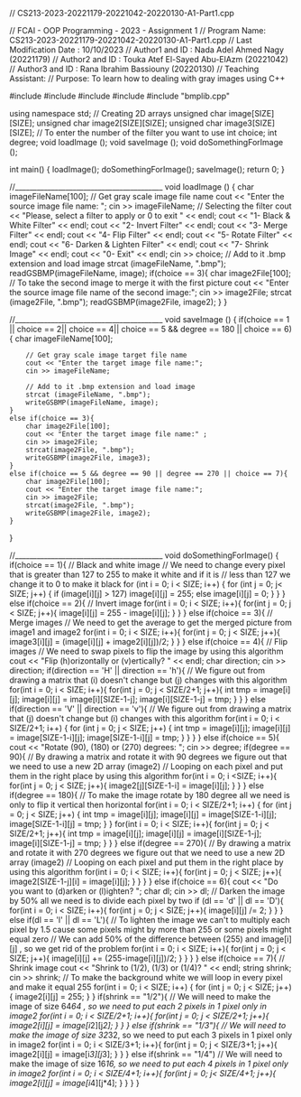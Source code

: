 // CS213-2023-20221179-20221042-20220130-A1-Part1.cpp

// FCAI - OOP Programming - 2023 - Assignment 1
// Program Name: CS213-2023-20221179-20221042-20220130-A1-Part1.cpp
// Last Modification Date : 10/10/2023
// Author1 and ID : Nada Adel Ahmed Nagy (20221179)
// Author2 and ID : Touka Atef El-Sayed Abu-ElAzm (20221042)
// Author3 and ID : Rana Ibrahim Bassiouny (20220130)
// Teaching Assistant:
// Purpose: To learn how to dealing with gray images using C++



#include <iostream>
#include <fstream>
#include <cstring>
#include <cmath>
#include "bmplib.cpp"

using namespace std;
// Creating 2D arrays
unsigned char image[SIZE][SIZE];
unsigned char image2[SIZE][SIZE];
unsigned char image3[SIZE][SIZE];
// To enter the number of the filter you want to use
int choice;
int degree;
void loadImage ();
void saveImage ();
void doSomethingForImage ();

int main()
{
    loadImage();
    doSomethingForImage();
    saveImage();
    return 0;
}

//_________________________________________
void loadImage () {
    char imageFileName[100];
    // Get gray scale image file name
    cout << "Enter the source image file name: ";
    cin >> imageFileName;
    // Selecting the filter
    cout << "Please, select a filter to apply or 0 to exit " << endl;
    cout << "1- Black & White Filter" << endl;
    cout << "2- Invert Filter" << endl;
    cout << "3- Merge Filter" << endl;
    cout << "4- Flip Filter" << endl;
    cout << "5- Rotate Filter" << endl;
    cout << "6- Darken & Lighten Filter" << endl;
    cout << "7- Shrink Image" << endl;
    cout << "0- Exit" << endl;
    cin >> choice;
    // Add to it .bmp extension and load image
    strcat (imageFileName, ".bmp");
    readGSBMP(imageFileName, image);
    if(choice == 3){
        char image2File[100];
        // To take the second image to merge it with the first picture
        cout << "Enter the source image file name of the second image:";
        cin >> image2File;
        strcat (image2File, ".bmp");
        readGSBMP(image2File, image2);
    }
}

//_________________________________________
void saveImage () {
    if(choice == 1 || choice == 2|| choice == 4|| choice == 5 && degree == 180 || choice == 6){
        char imageFileName[100];

        // Get gray scale image target file name
        cout << "Enter the target image file name:";
        cin >> imageFileName;

        // Add to it .bmp extension and load image
        strcat (imageFileName, ".bmp");
        writeGSBMP(imageFileName, image);
    }
    else if(choice == 3){
        char image2File[100];
        cout << "Enter the target image file name:" ;
        cin >> image2File;
        strcat(image2File, ".bmp");
        writeGSBMP(image2File, image3);
    }
    else if(choice == 5 && degree == 90 || degree == 270 || choice == 7){
        char image2File[100];
        cout << "Enter the target image file name:";
        cin >> image2File;
        strcat(image2File, ".bmp");
        writeGSBMP(image2File, image2);
    }
}

//_________________________________________
void doSomethingForImage() {
    if(choice == 1){
        // Black and white image
        // We need to change every pixel that is greater than 127 to 255 to make it white and if it is
        // less than 127 we change it to 0 to make it black
        for (int i = 0; i < SIZE; i++) {
            for (int j = 0; j< SIZE; j++) {
                if (image[i][j] > 127)
                    image[i][j] = 255;
                else
                    image[i][j] = 0;
            }
        }
    }
    else if(choice == 2){
        // Invert image
        for(int i = 0; i < SIZE; i++){
            for(int j = 0; j < SIZE; j++){
                image[i][j] = 255 - image[i][j];
            }
        }
    }
    else if(choice == 3){
        // Merge images
        // We need to get the average to get the merged picture from image1 and image2
        for(int i = 0; i < SIZE; i++){
            for(int j = 0; j < SIZE; j++){
                image3[i][j] = (image[i][j] + image2[i][j])/2;
            }
        }
    }
    else if(choice == 4){
        // Flip images
        // We need to swap pixels to flip the image by using this algorithm
        cout << "Flip (h)orizontally or (v)ertically? " << endl;
        char direction; cin >> direction;
        if(direction == 'H' || direction == 'h'){
            // We figure out from drawing a matrix that (i) doesn't change but (j) changes with this algorithm
            for(int i = 0; i < SIZE; i++){
                for(int j = 0; j < SIZE/2+1; j++){
                    int tmp = image[i][j];
                    image[i][j] = image[i][SIZE-1-j];
                    image[i][SIZE-1-j] = tmp;
                }
            }
        }
        else if(direction == 'V' || direction == 'v'){
            // We figure out from drawing a matrix that (j) doesn't change but (i) changes with this algorithm
            for(int i = 0; i < SIZE/2+1; i++) {
                for (int j = 0; j < SIZE; j++) {
                    int tmp = image[i][j];
                    image[i][j] = image[SIZE-1-i][j];
                    image[SIZE-1-i][j] = tmp;
                }
            }
        }
    }
    else if(choice == 5){
        cout << "Rotate (90), (180) or (270) degrees: ";
        cin >> degree;
        if(degree == 90){
            // By drawing a matrix and rotate it with 90 degrees we figure out that we need to use a new 2D array (image2)
            // Looping on each pixel and put them in the right place by using this algorithm
            for(int i = 0; i <SIZE; i++){
                for(int j = 0; j < SIZE; j++){
                    image2[j][SIZE-1-i] = image[i][j];
                }
            }
        }
        else if(degree == 180){
            // To make the image rotate by 180 degree all we need is only to flip it vertical then horizontal
            for(int i = 0; i < SIZE/2+1; i++) {
                for (int j = 0; j < SIZE; j++) {
                    int tmp = image[i][j];
                    image[i][j] = image[SIZE-1-i][j];
                    image[SIZE-1-i][j] = tmp;
                }
            }
            for(int i = 0; i < SIZE; i++){
                for(int j = 0; j < SIZE/2+1; j++){
                    int tmp = image[i][j];
                    image[i][j] = image[i][SIZE-1-j];
                    image[i][SIZE-1-j] = tmp;
                }
            }
        }
        else if(degree == 270){
            // By drawing a matrix and rotate it with 270 degrees we figure out that we need to use a new 2D array (image2)
            // Looping on each pixel and put them in the right place by using this algorithm
            for(int i = 0; i < SIZE; i++){
                for(int j = 0; j < SIZE; j++){
                    image2[SIZE-1-j][i] = image[i][j];
                }
            }
        }
    }
    else if(choice == 6){
        cout << "Do you want to (d)arken or (l)ighten? ";
        char dl; cin >> dl;
        // Darken the image by 50% all we need is to divide each pixel by two
        if (dl == 'd' || dl == 'D'){
            for(int i = 0; i < SIZE; i++){
                for(int j = 0; j < SIZE; j++){
                    image[i][j] /= 2;
                }
            }
        }
        else if(dl == 'l' || dl == 'L'){
            // To lighten the image we can't to multiply each pixel by 1.5 cause some pixels might by more than 255 or some pixels might equal zero
            // We can add 50% of the difference between (255) and image[i][j] , so we get rid of the problem
            for(int i = 0; i < SIZE; i++){
                for(int j = 0; j < SIZE; j++){
                    image[i][j] += (255-image[i][j])/2;
                }
            }
        }
    }
    else if(choice == 7){
        // Shrink image
        cout << "Shrink to (1/2), (1/3) or (1/4)? " << endl;
        string shrink; cin >> shrink;
        // To make the background white we will loop in every pixel and make it equal 255
        for(int i = 0; i < SIZE; i++) {
            for (int j = 0; j < SIZE; j++) {
                image2[i][j] = 255;
            }
        }
        if(shrink == "1/2"){
            // We will need to make the image of size 64*64 , so we need to put each 2 pixels in 1 pixel only in image2
            for(int i = 0; i < SIZE/2+1; i++){
                for(int j = 0; j < SIZE/2+1; j++){
                    image2[i][j] = image[i*2][j*2];
                }
            }
        }
        else if(shrink == "1/3"){
            // We will need to make the image of size 32*32, so we need to put each 3 pixels in 1 pixel only in image2
            for(int i = 0; i < SIZE/3+1; i++){
                for(int j = 0; j < SIZE/3+1; j++){
                    image2[i][j] = image[i*3][j*3];
                }
            }
        }
        else if(shrink == "1/4")
            // We will need to make the image of size 16*16, so we need to put each 4 pixels in 1 pixel only in image2
            for(int i = 0; i < SIZE/4+1; i++){
                for(int j = 0; j< SIZE/4+1; j++){
                    image2[i][j] = image[i*4][j*4];
                }
            }
    }
}
